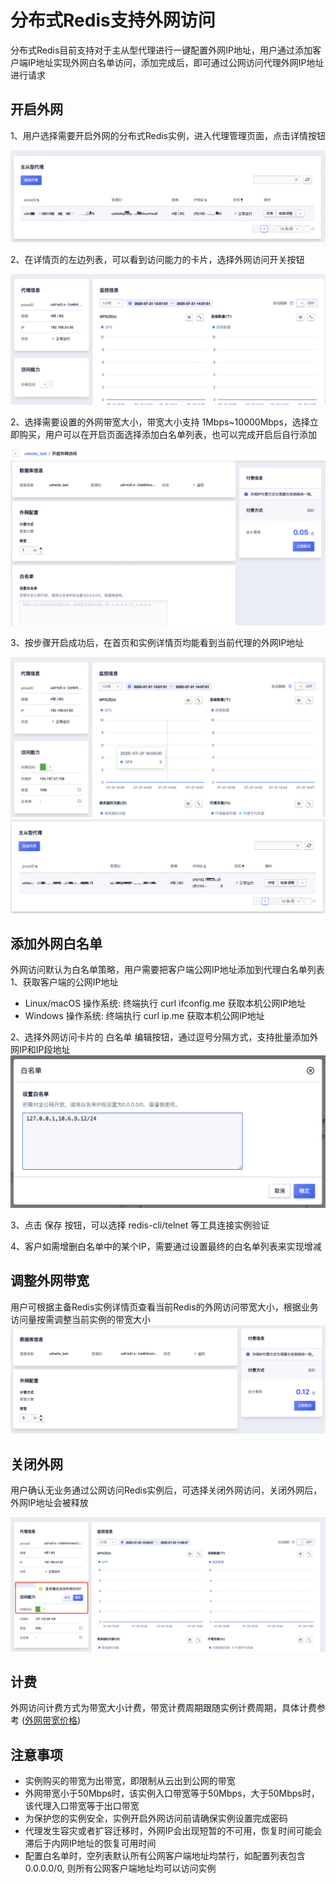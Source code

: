 # 分布式Redis支持外网访问

分布式Redis目前支持对于主从型代理进行一键配置外网IP地址，用户通过添加客户端IP地址实现外网白名单访问，添加完成后，即可通过公网访问代理外网IP地址进行请求

## 开启外网
1、用户选择需要开启外网的分布式Redis实例，进入代理管理页面，点击详情按钮

![image](/images/proxypublic01.png)

2、在详情页的左边列表，可以看到访问能力的卡片，选择外网访问开关按钮

![image](/images/proxypublic02.png)

2、选择需要设置的外网带宽大小，带宽大小支持 1Mbps~10000Mbps，选择立即购买，用户可以在开启页面选择添加白名单列表，也可以完成开启后自行添加

![image](/images/proxypublic03.png)

3、按步骤开启成功后，在首页和实例详情页均能看到当前代理的外网IP地址

![image](/images/proxypublic04.png)
![image](/images/proxypublic05.png)

## 添加外网白名单
外网访问默认为白名单策略，用户需要把客户端公网IP地址添加到代理白名单列表
1、获取客户端的公网IP地址
- Linux/macOS 操作系统: 终端执行 curl ifconfig.me 获取本机公网IP地址
- Windows 操作系统: 终端执行 curl ip.me 获取本机公网IP地址

2、选择外网访问卡片的 白名单 编辑按钮，通过逗号分隔方式，支持批量添加外网IP和IP段地址
![image](/images/proxypublic07.png)

3、点击 保存 按钮，可以选择 redis-cli/telnet 等工具连接实例验证

4、客户如需增删白名单中的某个IP，需要通过设置最终的白名单列表来实现增减

## 调整外网带宽
用户可根据主备Redis实例详情页查看当前Redis的外网访问带宽大小，根据业务访问量按需调整当前实例的带宽大小
![image](/images/proxypublic06.png)

## 关闭外网
用户确认无业务通过公网访问Redis实例后，可选择关闭外网访问，关闭外网后，外网IP地址会被释放

![image](/images/proxypublic08.png)

## 计费
外网访问计费方式为带宽大小计费，带宽计费周期跟随实例计费周期，具体计费参考 ([外网带宽价格]())

## 注意事项
- 实例购买的带宽为出带宽，即限制从云出到公网的带宽
- 外网带宽小于50Mbps时，该实例入口带宽等于50Mbps，大于50Mbps时，该代理入口带宽等于出口带宽
- 为保护您的实例安全，实例开启外网访问前请确保实例设置完成密码
- 代理发生容灾或者扩容迁移时，外网IP会出现短暂的不可用，恢复时间可能会滞后于内网IP地址的恢复可用时间
- 配置白名单时，空列表默认所有公网客户端地址均禁行，如配置列表包含0.0.0.0/0, 则所有公网客户端地址均可以访问实例



